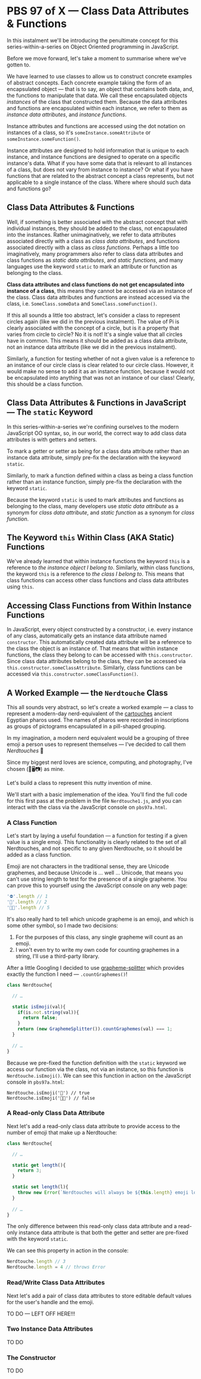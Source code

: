 # PBS 97 of X — Class Data Attributes & Functions

In this instalment we'll be introducing the penultimate concept for this series-within-a-series on Object Oriented programming in JavaScript.

Before we move forward, let's take a moment to summarise where we've gotten to.

We have learned to use classes to allow us to construct concrete examples of abstract concepts. Each concrete example taking the form of an encapsulated object — that is to say, an object that contains both data, and, the functions to manipulate that data. We call these encapsulated objects *instances* of the class that constructed them. Because the data attributes and functions are encapsulated within each instance, we refer to them as *instance data attributes*, and *instance functions*.

Instance attributes and functions are accessed using the dot notation on instances of a class, so it's `someInstance.someAttribute` or `someInstance.someFunction()`.

Instance attributes are designed to hold information that is unique to each instance, and instance functions are designed to operate on a specific instance's data. What if you have some data that is relevant to all instances of a class, but does not vary from instance to instance? Or what if you have functions that are related to the abstract concept a class represents, but not applicable to a single instance of the class. Where where should such data and functions go?

## Class Data Attributes & Functions

Well, if something is better associated with the abstract concept that with individual instances, they should be added to the class, not encapsulated into the instances. Rather unimaginatively, we refer to data attributes associated directly with a class as *class data attributes*, and functions associated directly with a class as *class functions*. Perhaps a little too imaginatively, many programmers also refer to class data attributes and class functions as *static data attributes*, and *static functions*, and many languages use the keyword `static` to mark an attribute or function as belonging to the class.

**Class data attributes and class functions do not get encapsulated into instance of a class**, this means they cannot be accessed via an instance of the class. Class data attributes and functions are instead accessed via the class, i.e. `SomeClass.someData` and `SomeClass.someFunction()`.

If this all sounds a little too abstract, let's consider a class to represent circles again (like we did in the previous instalment). The value of Pi is clearly associated with the concept of a circle, but is it a property that varies from circle to circle? No it is not! It's a single value that all circles have in common. This means it should be added as a class data attribute, not an instance data attribute (like we did in the previous instalment).

Similarly, a function for testing whether of not a given value is a reference to an instance of our circle class is clear related to our circle class. However, it would make no sense to add it as an instance function, because it would not be encapsulated into anything that was not an instance of our class! Clearly, this should be a class function.

## Class Data Attributes & Functions in JavaScript — The `static` Keyword

In this series-within-a-series we're confining ourselves to the modern JavaScript OO syntax, so, in our world, the correct way to add class data attributes is with getters and setters.

To mark a getter or setter as being for a class data attribute rather than an instance data attribute, simply pre-fix the declaration with the keyword `static`.

Similarly, to mark a function defined within a class as being a class function rather than an instance function, simply pre-fix the declaration with the keyword `static`.

Because the keyword `static` is used to mark attributes and functions as belonging to the class, many developers use *static data attribute* as a synonym for *class data attribute*, and *static function* as a synonym for *class function*.

## The Keyword `this` Within Class (AKA Static) Functions

We've already learned that within instance functions the keyword `this` is a reference to *the instance object I belong to*. Similarly, within class functions, the keyword `this` is a reference to *the class I belong to*. This means that class functions can access other class functions and class data attributes using `this`.

## Accessing Class Functions from Within Instance Functions

In JavaScript, every object constructed by a constructor, i.e. every instance of any class, automatically gets an instance data attribute named `constructor`. This automatically created data attribute will be a reference to the class the object is an instance of. That means that within instance functions, the class they belong to can be accessed with `this.constructor`. Since class data attributes belong to the class, they can be accessed via `this.constructor.someClassAttribute`. Similarly, class functions can be accessed via `this.constructor.someClassFunction()`.

## A Worked Example — the `Nerdtouche` Class

This all sounds very abstract, so let's create a worked example — a class to represent a modern-day nerd-equivalent of the [cartouches](https://en.wikipedia.org/wiki/Cartouche) ancient Egyptian pharos used. The names of pharos were recorded in inscriptions as groups of pictograms encapsulated in a pill-shaped grouping.

In my imagination, a modern nerd equivalent would be a grouping of three emoji a person uses to represent themselves — I've decided to call them *Nerdtouches* 🙂

Since my biggest nerd loves are science, computing, and photography, I've chosen (🔭🖥️📷) as mine.

Let's build a class to represent this nutty invention of mine.

We'll start with a basic implemenation of the idea. You'll find the full code for this first pass at the problem in the file `Nerdtouche1.js`, and you can interact with the class via the JavaScript console on `pbs97a.html`.

### A Class Function

Let's start by laying a useful foundation — a function for testing if a given value is a single emoji. This functionality is clearly related to the set of all Nerdtouches, and not specific to any given Nerdtouche, so it should be added as a class function.

Emoji are not characters in the traditional sense, they are Unicode graphemes, and because Unicode is ... well ... Unicode, that means you can't use string length to test for the presence of a single grapheme. You can prove this to yourself using the JavaScript console on any web page:

```js
'⛔'.length // 1
'💩'.length // 2
'🤦🏼‍'.length // 5
```
It's also really hard to tell which unicode grapheme is an emoji, and which is some other symbol, so I made two decisions:

1. For the purposes of this class, any single grapheme will count as an emoji.
2. I won't even try to write my own code for counting graphemes in a string, I'll use a third-party library.

After a little Googling I decided to use [grapheme-splitter](https://github.com/orling/grapheme-splitter/) which provides exactly the function I need — `.countGraphemes()`!

```js
class Nerdtouche{

  // …

  static isEmoji(val){
    if(is.not.string(val)){
      return false;
    }
    return (new GraphemeSplitter()).countGraphemes(val) === 1;
  }
	
  // …
}
```

Because we pre-fixed the function definition with the `static` keyword we access our function via the class, not via an instance, so this function is `Nerdtouche.isEmoji()`. We can see this function in action on the JavaScript console in `pbs97a.html`:

```
Nerdtouche.isEmoji('💩') // true
Nerdtouche.isEmoji('🐎💩') // false
```

### A Read-only Class Data Attribute

Next let's add a read-only class data attribute to provide access to the number of emoji that make up a Nerdtouche:

```js
class Nerdtouche{

  // …

  static get length(){
    return 3;
  }

  static set length(l){
    throw new Error(`Nerdtouches will always be ${this.length} emoji long!`);
  }
	
  // …
}
```

The only difference between this read-only class data attribute and a read-only instance data attribute is that both the getter and setter are pre-fixed with the keyword `static`.

We can see this property in action in the console:

```js
Nerdtouche.length // 3
Nerdtouche.length = 4 // throws Error
```

### Read/Write Class Data Attributes

Next let's add a pair of class data attributes to store editable default values for the user's handle and the emoji.

TO DO — LEFT OFF HERE!!!



### Two Instance Data Attributes

TO DO

### The Constructor

TO DO


